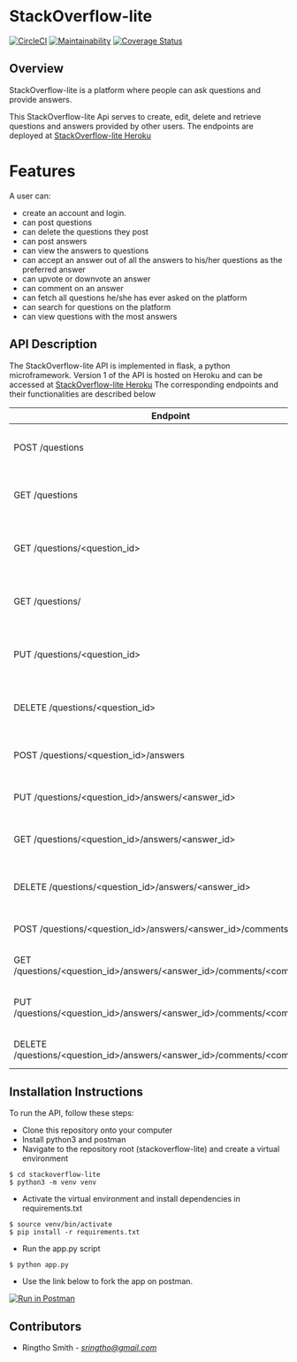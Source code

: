 # StackOverflow-lite 

[![CircleCI](https://circleci.com/gh/ringtho/stackoverflow-lite/tree/api.svg?style=shield)](https://circleci.com/gh/ringtho/stackoverflow-lite/?branch=api)  [![Maintainability](https://api.codeclimate.com/v1/badges/f8432418761ae69b0fe8/maintainability)](https://codeclimate.com/github/ringtho/stackoverflow-lite/maintainability)  [![Coverage Status](https://coveralls.io/repos/github/ringtho/stackoverflow-lite/badge.svg?branch=api)](https://coveralls.io/github/ringtho/stackoverflow-lite?branch=api) 


## Overview
StackOverflow-lite is a platform where people can ask questions and provide answers.

This StackOverflow-lite Api serves to create, edit, delete and retrieve questions and answers provided by other users.
The endpoints are deployed at [StackOverflow-lite Heroku](https://stackoverflow-lite-flask.herokuapp.com/apidocs)

# Features

A user can:

- create an account and login.
- can post questions
- can delete the questions they post
- can post answers
- can view the answers to questions
- can accept an answer out of all the answers to his/her questions as the preferred answer
- can upvote or downvote an answer
- can comment on an answer
- can fetch all questions he/she has ever asked on the platform
- can search for questions on the platform
- can view questions with the most answers

## API Description ##
The StackOverflow-lite API is implemented in flask, a python microframework. Version 1 of the API is hosted on Heroku and can be accessed at [StackOverflow-lite Heroku](https://stackoverflow-lite-flask.herokuapp.com/apidocs)
The corresponding endpoints and their functionalities are described below

|Endpoint                                       | Function                          
|-----------------------------------------------|----------------------------------------------
|POST /questions                                    | adds a question to the database(list)
|GET /questions                                     | retrieves all questions stored in the database
|GET /questions/<question_id>                       | retrives a particular question based on its id
|GET /questions/<username>                          | retrieves all questions of a particular author
|PUT /questions/<question_id>                       | edits a unique question based on it's id 
|DELETE /questions/<question_id>                    | deletes a question based on it's id
|POST /questions/<question_id>/answers              | adds a answer to a particular question
|PUT /questions/<question_id>/answers/<answer_id>   | marks an answer as preferred
|GET /questions/<question_id>/answers/<answer_id>   | retrieves a particular answer to a question
|DELETE /questions/<question_id>/answers/<answer_id> | deletes an answer based on it's id
|POST /questions/<question_id>/answers/<answer_id>/comments | adds a comment to an answer
|GET /questions/<question_id>/answers/<answer_id>/comments/<comment_id> | retrieves a particular comment
|PUT /questions/<question_id>/answers/<answer_id>/comments/<comment_id> | edits a comment based on it's id
|DELETE /questions/<question_id>/answers/<answer_id>/comments/<comment_id> | deletes a particular comment

## Installation Instructions
To run the API, follow these steps:
* Clone this repository onto your computer
* Install python3 and postman
* Navigate to the repository root (stackoverflow-lite) and create a virtual environment
```
$ cd stackoverflow-lite
$ python3 -m venv venv
```
* Activate the virtual environment and install dependencies in requirements.txt
```
$ source venv/bin/activate
$ pip install -r requirements.txt
```
* Run the app.py script
```
$ python app.py
```
* Use the link below to fork the app on postman.

[![Run in Postman](https://run.pstmn.io/button.svg)](https://god.gw.postman.com/run-collection/6160484-8d07d5c1-730d-4786-b12f-ace574dfea7d?action=collection%2Ffork&collection-url=entityId%3D6160484-8d07d5c1-730d-4786-b12f-ace574dfea7d%26entityType%3Dcollection%26workspaceId%3Db626a45c-b310-423e-9f53-cc578f23bb7d)

## Contributors
* Ringtho Smith - *sringtho@gmail.com*
